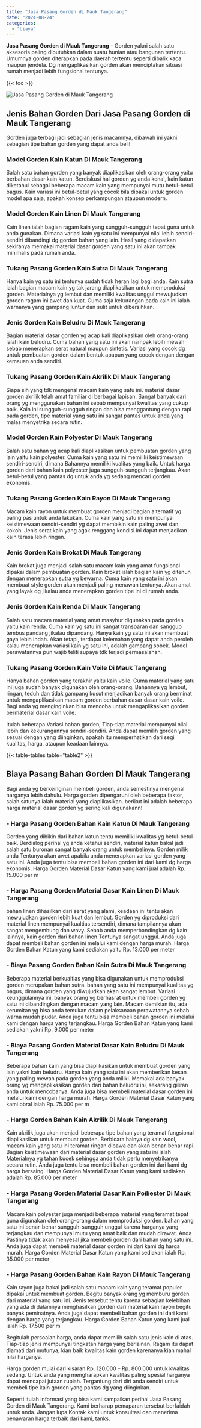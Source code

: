 ```yaml
---
title: "Jasa Pasang Gorden di Mauk Tangerang"
date: "2024-08-24"
categories: 
  - "biaya"
---
```


**Jasa Pasang Gorden di Mauk Tangerang** – Gorden yakni salah satu aksesoris paling dibutuhkan dalam suatu hunian atau bangunan tertentu. Umumnya gorden diterapkan pada daerah tertentu seperti dibalik kaca maupun jendela. Dg mengaplikasikan gorden akan menciptakan situasi rumah menjadi lebih fungsional tentunya.

{{< toc >}}

![Jasa Pasang Gorden di Mauk Tangerang](/images/pasang-gorden-murah14.png)

## Jenis Bahan Gorden Dari Jasa Pasang Gorden di Mauk Tangerang

Gorden juga terbagi jadi sebagian jenis macamnya, dibawah ini yakni sebagian tipe bahan gorden yang dapat anda beli!

### Model Gorden Kain Katun Di Mauk Tangerang

Salah satu bahan gorden yang banyak diaplikasikan oleh orang-orang yaitu berbahan dasar kain katun. Berdiskusi hal gorden yg anda kenal, kain katun diketahui sebagai beberapa macam kain yang mempunyai mutu betul-betul bagus. Kain variasi ini betul-betul yang cocok bila dipakai untuk gorden model apa saja, apakah konsep perkampungan ataupun modern.

### Model Gorden Kain Linen Di Mauk Tangerang

Kain linen ialah bagian ragam kain yang sungguh-sungguh tepat guna untuk anda gunakan. Dimana variasi kain yg satu ini mempunyai nilai lebih sendiri-sendiri dibandingi dg gorden bahan yang lain. Hasil yang didapatkan sekiranya memakai material dasar gorden yang satu ini akan tampak minimalis pada rumah anda.

### Tukang Pasang Gorden Kain Sutra Di Mauk Tangerang

Hanya kain yg satu ini tentunya sudah tidak heran lagi bagi anda. Kain sutra ialah bagian macam kain yg tak jarang diaplikasikan untuk memproduksi gorden. Materialnya yg lembut dan memiliki kwalitas unggul mewujudkan gorden ragam ini awet dan kuat. Cuma saja kekurangan pada kain ini ialah warnanya yang gampang luntur dan sulit untuk dibersihkan.

### Jenis Gorden Kain Beludru Di Mauk Tangerang

Bagian material dasar gorden yg acap kali diaplikasikan oleh orang-orang ialah kain beludru. Cuma bahan yang satu ini akan nampak lebih mewah sebab menerapkan serat natural maupun sintetis. Variasi yang cocok dg untuk pembuatan gorden dalam bentuk apapun yang cocok dengan dengan kemauan anda sendiri.

### Tukang Pasang Gorden Kain Akrilik Di Mauk Tangerang

Siapa sih yang tdk mengenal macam kain yang satu ini. material dasar gorden akrilik telah amat familiar di berbagai lapisan. Sangat banyak dari orang yg menggunakan bahan ini sebab mempunyai kwalitas yang cukup baik. Kain ini sungguh-sungguh ringan dan bisa menggantung dengan rapi pada gorden, tipe material yang satu ini sangat pantas untuk anda yang malas menyetrika secara rutin.

### Model Gorden Kain Polyester Di Mauk Tangerang

Salah satu bahan yg acap kali diaplikasikan untuk pembuatan gorden yang lain yaitu kain polyester. Cuma kain yang satu ini memiliki keistimewaan sendiri-sendiri, dimana Bahannya memiliki kualitas yang baik. Untuk harga gorden dari bahan kain polyester juga sungguh-sungguh terjangkau. Akan betul-betul yang pantas dg untuk anda yg sedang mencari gorden ekonomis.

### Tukang Pasang Gorden Kain Rayon Di Mauk Tangerang

Macam kain rayon untuk membuat gorden menjadi bagian alternatif yg paling pas untuk anda lakukan. Cuma kain yang satu ini mempunyai keistimewaan sendiri-sendiri yg dapat membikin kain paling awet dan kokoh. Jenis serat kain yang agak renggang kondisi ini dapat menjadikan kain terasa lebih ringan.

### Jenis Gorden Kain Brokat Di Mauk Tangerang

Kain brokat juga menjadi salah satu macam kain yang amat fungsional dipakai dalam pembuatan gorden. Kain brokat ialah bagian kain yg ditenun dengan menerapkan sutra yg bewarna. Cuma kain yang satu ini akan membuat style gorden akan menjadi paling menawan tentunya. Akan amat yang layak dg jikalau anda menerapkan gorden tipe ini di rumah anda.

### Jenis Gorden Kain Renda Di Mauk Tangerang

Salah satu macam material yang amat masyhur digunakan pada gorden yaitu kain renda. Cuma kain yg satu ini sangat transparan dan sanggup tembus pandang jikalau dipandang. Hanya kain yg satu ini akan membuat gaya lebih indah. Akan tetapi, terdapat kelemahan yang dapat anda peroleh kalau menerapkan variasi kain yg satu ini, adalah gampang sobek. Model perawatannya pun wajib teliti supaya tdk terjadi permasalahan.

### Tukang Pasang Gorden Kain Voile Di Mauk Tangerang

Hanya bahan gorden yang terakhir yaitu kain voile. Cuma material yang satu ini juga sudah banyak digunakan oleh orang-orang. Bahannya yg lembut, ringan, teduh dan tidak gampang kusut menjadikan banyak orang berminat untuk mengaplikasikan macam gorden berbahan dasar dasar kain voile. Bagi anda yg menginginkan bisa mencoba untuk mengaplikasikan gorden bermaterial dasar kain voile.

Itulah beberapa Variasi bahan gorden, Tiap-tiap material mempunyai nilai lebih dan kekurangannya sendiri-sendiri. Anda dapat memilih gorden yang sesuai dengan yang diinginkan, apakah itu memperhatikan dari segi kualitas, harga, ataupun keadaan lainnya.

{{< table-tables table="table2" >}}

## Biaya Pasang Bahan Gorden Di Mauk Tangerang

Bagi anda yg berkeinginan membeli gorden, anda semestinya mengenal harganya lebih dahulu. Harga gorden dipengaruhi oleh beberapa faktor, salah satunya ialah material yang diaplikasikan. berikut ini adalah beberapa harga material dasar gorden yg sering kali digunakann!

### \- Harga Pasang Gorden Bahan Kain Katun Di Mauk Tangerang

Gorden yang dibikin dari bahan katun tentu memiliki kwalitas yg betul-betul baik. Berdialog perihal yg anda ketahui sendiri, material katun bakal jadi salah satu buronan sangat banyak orang untuk membelinya. Gorden milik anda Tentunya akan awet apabila anda menerapkan variasi gorden yang satu ini. Anda juga tentu bisa membeli bahan gorden ini dari kami dg harga ekonomis. Harga Gorden Material Dasar Katun yang kami jual adalah Rp. 15.000 per m

### \- Harga Pasang Gorden Material Dasar Kain Linen Di Mauk Tangerang

bahan linen dihasilkan dari serat yang alami, keadaan ini tentu akan mewujudkan gorden lebih kuat dan lembut. Gorden yg diproduksi dari material linen mempunyai kualtias tersendiri, dimana tampilannya akan sangat mengembung dan wavy. Sebab anda memperbandingkan dg kain lainnya, kain gorden dari bahan linen Tentunya sangat unggul. Anda juga dapat membeli bahan gorden ini melalui kami dengan harga murah. Harga Gorden Bahan Katun yang kami sediakan yaitu Rp. 13.000 per meter

### \- Biaya Pasang Gorden Bahan Kain Sutra Di Mauk Tangerang

Beberapa material berkualtias yang bisa digunakan untuk memproduksi gorden merupakan bahan sutra. bahan yang satu ini mempunyai kualitas yg bagus, dimana gorden yang diwujudkan akan sangat lembut. Variasi keunggulannya ini, banyak orang yg berhasrat untuk membeli gorden yg satu ini dibandingkan dengan macam yang lain. Macam demikian itu, ada kerumitan yg bisa anda temukan dalam pelaksanaan perawatannya sebab warna mudah pudar. Anda juga tentu bisa membeli bahan gorden ini melalui kami dengan harga yang terjangkau. Harga Gorden Bahan Katun yang kami sediakan yakni Rp. 9.000 per meter

### \- Biaya Pasang Gorden Material Dasar Kain Beludru Di Mauk Tangerang

Beberapa bahan kain yang bisa diaplikasikan untuk membuat gorden yang lain yakni kain beludru. Hanya kain yang satu ini akan memberikan kesan yang paling mewah pada gorden yang anda miliki. Memakai ada banyak orang yg mengaplikasikan gorden dari bahan beludru ini, sekarang giliran anda untuk mencobanya. Anda juga bisa membeli material dasar gorden ini melalui kami dengan harga murah. Harga Gorden Material Dasar Katun yang kami obral ialah Rp. 75.000 per m

### \- Harga Gorden Bahan Kain Akrilik Di Mauk Tangerang

Kain akrilik juga akan menjadi beberapa tipe bahan yang teramat fungsional diaplikasikan untuk membuat gorden. Berbicara halnya dg kain wool, macam kain yang satu ini teramat ringan dibawa dan akan benar-benar rapi. Bagian keistimewaan dari material dasar gorden yang satu ini ialah Materialnya yg tahan kucek sehingga anda tidak perlu menyetrikanya secara rutin. Anda juga tentu bisa membeli bahan gorden ini dari kami dg harga bersaing. Harga Gorden Material Dasar Katun yang kami sediakan adalah Rp. 85.000 per meter

### \- Harga Pasang Gorden Material Dasar Kain Poiliester Di Mauk Tangerang

Macam kain polyester juga menjadi beberapa material yang teramat tepat guna digunakan oleh orang-orang dalam memproduksi gorden. bahan yang satu ini benar-benar sungguh-sungguh unggul karena harganya yang terjangkau dan mempunyai mutu yang amat baik dan mudah dirawat. Anda Pastinya tidak akan menyesal jika membeli gorden dari bahan yang satu ini. Anda juga dapat membeli material dasar gorden ini dari kami dg harga murah. Harga Gorden Material Dasar Katun yang kami sediakan ialah Rp. 35.000 per meter

### \- Harga Pasang Gorden Bahan Kain Rayon Di Mauk Tangerang

Kain rayon juga bakal jadi salah satu macam kain yang teramat populer dipakai untuk membuat gorden. Begitu banyak orang yg memburu gorden dari material yang satu ini. Jenis tersebut tentu karena sebagian kelebihan yang ada di dalamnya menghasilkan gorden dari material kain rayon begitu banyak peminatnya. Anda juga dapat membeli bahan gorden ini dari kami dengan harga yang terjangkau. Harga Gorden Bahan Katun yang kami jual ialah Rp. 17.500 per m

Begitulah persoalan harga, anda dapat memilih salah satu jenis kain di atas. Tiap-tiap jenis mempunyai tingkatan harga yang berlainan. Ragam itu dapat diamati dari mutunya, kian baik kwalitas kain gorden karenanya kian mahal nilai harganya.

Harga gorden mulai dari kisaran Rp. 120.000 – Rp. 800.000 untuk kwalitas sedang. Untuk anda yang mengharapkan kwalitas paling spesial harganya dapat mencapai jutaan rupiah. Tergantung dari diri anda sendiri untuk membeli tipe kain gorden yang pantas dg yang diinginkan.

Seperti itulah informasi yang bisa kami sampaikan perihal Jasa Pasang Gorden di Mauk Tangerang. Kami berharap pemaparan tersebut berfaidah untuk anda. Jangan lupa Kontak kami untuk konsultasi dan menerima penawaran harga terbaik dari kami, tanks.

